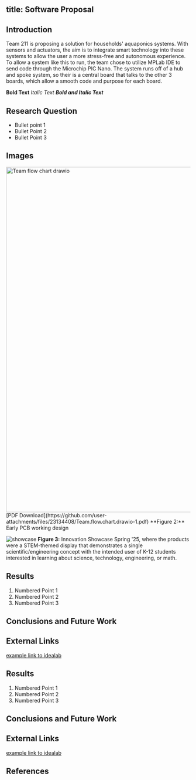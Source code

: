 title: Software Proposal
---

## Introduction
Team 211 is proposing a solution for households' aquaponics systems. With sensors and actuators, the aim is to integrate smart technology into these systems to allow the user a more stress-free and autonomous experience. To allow a system like this to run, the team chose to utilize MPLab IDE to send code through the Microchip PIC Nano. The system runs off of a hub and spoke system, so their is a central board that talks to the other 3 boards, which allow a smooth code and purpose for each board. 

**Bold Text**
_Italic Text_
**_Bold and Italic Text_**

## Research Question

* Bullet point 1
* Bullet Point 2
* Bullet Point 3

## Images
<img width="1396" height="942" alt="Team flow chart drawio" src="https://github.com/user-attachments/assets/1a8791cd-0bd6-4c67-8b75-56308352aa24" />
[PDF Download](https://github.com/user-attachments/files/23134408/Team.flow.chart.drawio-1.pdf)
**Figure 2:** Early PCB working design


![showcase](ImageShowcase.png)
**Figure 3:** Innovation Showcase Spring '25, where the products were a STEM-themed display that demonstrates a single scientific/engineering concept with the intended user of K-12 students interested in learning about science, technology, engineering, or math.

## Results

1. Numbered Point 1
1. Numbered Point 2
1. Numbered Point 3

## Conclusions and Future Work

## External Links

[example link to idealab](https://idealab.asu.edu)


## Results

1. Numbered Point 1
1. Numbered Point 2
1. Numbered Point 3

## Conclusions and Future Work

## External Links

[example link to idealab](https://idealab.asu.edu)


## References


